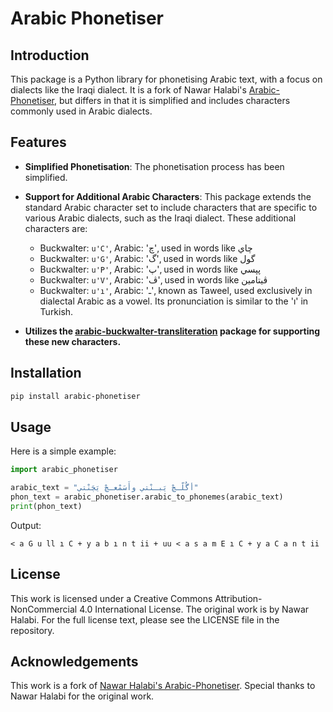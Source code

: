# Arabic Phonetiser

## Introduction

This package is a Python library for phonetising Arabic text, with a focus on dialects like the Iraqi dialect. It is a fork of Nawar Halabi's [Arabic-Phonetiser](https://github.com/nawarhalabi/Arabic-Phonetiser), but differs in that it is simplified and includes characters commonly used in Arabic dialects.

## Features

- **Simplified Phonetisation**: The phonetisation process has been simplified.

- **Support for Additional Arabic Characters**: This package extends the standard Arabic character set to include characters that are specific to various Arabic dialects, such as the Iraqi dialect. These additional characters are:
    - Buckwalter: `u'C'`, Arabic: 'چ', used in words like چاي
    - Buckwalter: `u'G'`, Arabic: 'گ', used in words like گول
    - Buckwalter: `u'P'`, Arabic: 'پ', used in words like پپسي
    - Buckwalter: `u'V'`, Arabic: 'ڤ', used in words like ڤيتامين
    - Buckwalter: `u'ı'`, Arabic: 'ـ', known as Taweel, used exclusively in dialectal Arabic as a vowel. Its pronunciation is similar to the 'ı' in Turkish.
    
- **Utilizes the [arabic-buckwalter-transliteration](https://github.com/hayderkharrufa/arabic-buckwalter-transliteration/tree/main) package for supporting these new characters.**

## Installation

```bash
pip install arabic-phonetiser
```

## Usage

Here is a simple example:

```python
import arabic_phonetiser

arabic_text = "أگُلّـچْ يَبـنْتي وأَسَمْعـچْ يَچَنْتي"
phon_text = arabic_phonetiser.arabic_to_phonemes(arabic_text)
print(phon_text)
```

Output:

```
< a G u ll ı C + y a b ı n t ii + uu < a s a m E ı C + y a C a n t ii
```

## License

This work is licensed under a Creative Commons Attribution-NonCommercial 4.0 International License. The original work is by Nawar Halabi. For the full license text, please see the LICENSE file in the repository.

## Acknowledgements

This work is a fork of [Nawar Halabi's Arabic-Phonetiser](https://github.com/nawarhalabi/Arabic-Phonetiser). Special thanks to Nawar Halabi for the original work.
